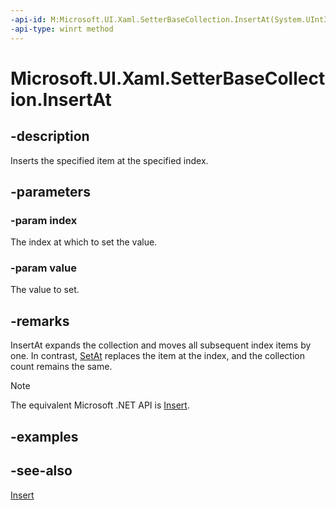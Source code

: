 ```yaml
---
-api-id: M:Microsoft.UI.Xaml.SetterBaseCollection.InsertAt(System.UInt32,Microsoft.UI.Xaml.SetterBase)
-api-type: winrt method
---
```


<!-- Method syntax
public void InsertAt(System.UInt32 index, Windows.UI.Xaml.SetterBase value)
-->

# Microsoft.UI.Xaml.SetterBaseCollection.InsertAt

## -description
Inserts the specified item at the specified index.

## -parameters
### -param index
The index at which to set the value.

### -param value
The value to set.

## -remarks
InsertAt expands the collection and moves all subsequent index items by one. In contrast, [SetAt](setterbasecollection_setat_1259918094.md) replaces the item at the index, and the collection count remains the same.



> [!NOTE]
> The equivalent Microsoft .NET  API is [Insert](setterbasecollection_insert.md).

## -examples

## -see-also
[Insert](setterbasecollection_insert.md)
